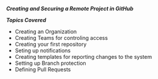 ***Creating and Securing a Remote Project in GitHub***

***Topics Covered***
- Creating an Organization
- Creating Teams for controling access
- Creating your first repository
- Seting up notifications
- Creating templates for reporting changes to the system
- Setting up Branch protection
- Defining Pull Requests